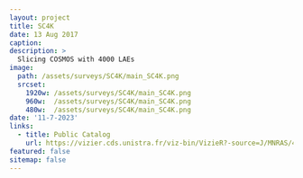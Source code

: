 ```yaml
---
layout: project
title: SC4K
date: 13 Aug 2017
caption: 
description: >
  Slicing COSMOS with 4000 LAEs
image: 
  path: /assets/surveys/SC4K/main_SC4K.png
  srcset: 
    1920w: /assets/surveys/SC4K/main_SC4K.png
    960w:  /assets/surveys/SC4K/main_SC4K.png
    480w:  /assets/surveys/SC4K/main_SC4K.png 
date: '11-7-2023'
links:
  - title: Public Catalog
    url: https://vizier.cds.unistra.fr/viz-bin/VizieR?-source=J/MNRAS/428/1128
featured: false
sitemap: false
---
```



